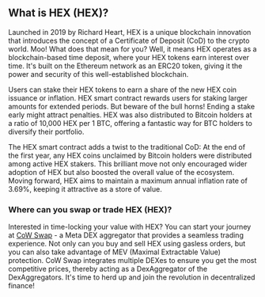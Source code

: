 <h2>What is HEX (HEX)?</h2>
<p>Launched in 2019 by Richard Heart, HEX is a unique blockchain innovation that introduces the concept of a Certificate of Deposit (CoD) to the crypto world. Moo! What does that mean for you? Well, it means HEX operates as a blockchain-based time deposit, where your HEX tokens earn interest over time. It's built on the Ethereum network as an ERC20 token, giving it the power and security of this well-established blockchain.</p>

<p>Users can stake their HEX tokens to earn a share of the new HEX coin issuance or inflation. HEX smart contract rewards users for staking larger amounts for extended periods. But beware of the bull horns! Ending a stake early might attract penalties. HEX was also distributed to Bitcoin holders at a ratio of 10,000 HEX per 1 BTC, offering a fantastic way for BTC holders to diversify their portfolio.</p>

<p>The HEX smart contract adds a twist to the traditional CoD: At the end of the first year, any HEX coins unclaimed by Bitcoin holders were distributed among active HEX stakers. This brilliant move not only encouraged wider adoption of HEX but also boosted the overall value of the ecosystem. Moving forward, HEX aims to maintain a maximum annual inflation rate of 3.69%, keeping it attractive as a store of value.</p>

<h3>Where can you swap or trade HEX (HEX)?</h3>
<p>Interested in time-locking your value with HEX? You can start your journey at <a href="https://swap.cow.fi/" rel="noopener" target="_blank">CoW Swap</a> - a Meta DEX aggregator that provides a seamless trading experience. Not only can you buy and sell HEX using gasless orders, but you can also take advantage of MEV (Maximal Extractable Value) protection. CoW Swap integrates multiple DEXes to ensure you get the most competitive prices, thereby acting as a DexAggregator of the DexAggregators. It's time to herd up and join the revolution in decentralized finance!</p>
